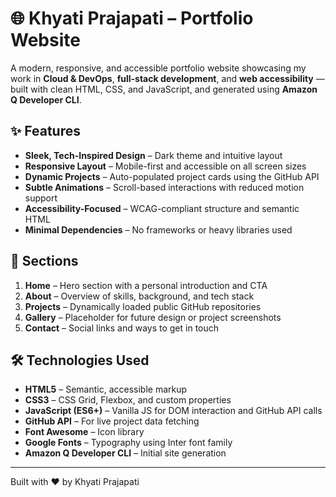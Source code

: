 # 🌐 Khyati Prajapati – Portfolio Website

A modern, responsive, and accessible portfolio website showcasing my work in **Cloud & DevOps**, **full-stack development**, and **web accessibility** — built with clean HTML, CSS, and JavaScript, and generated using **Amazon Q Developer CLI**.

## ✨ Features

- **Sleek, Tech-Inspired Design** – Dark theme and intuitive layout
- **Responsive Layout** – Mobile-first and accessible on all screen sizes
- **Dynamic Projects** – Auto-populated project cards using the GitHub API
- **Subtle Animations** – Scroll-based interactions with reduced motion support
- **Accessibility-Focused** – WCAG-compliant structure and semantic HTML
- **Minimal Dependencies** – No frameworks or heavy libraries used

## 📁 Sections

1. **Home** – Hero section with a personal introduction and CTA
2. **About** – Overview of skills, background, and tech stack
3. **Projects** – Dynamically loaded public GitHub repositories
4. **Gallery** – Placeholder for future design or project screenshots
5. **Contact** – Social links and ways to get in touch

## 🛠️ Technologies Used

- **HTML5** – Semantic, accessible markup
- **CSS3** – CSS Grid, Flexbox, and custom properties
- **JavaScript (ES6+)** – Vanilla JS for DOM interaction and GitHub API calls
- **GitHub API** – For live project data fetching
- **Font Awesome** – Icon library
- **Google Fonts** – Typography using Inter font family
- **Amazon Q Developer CLI** – Initial site generation

---
Built with ❤️ by Khyati Prajapati
